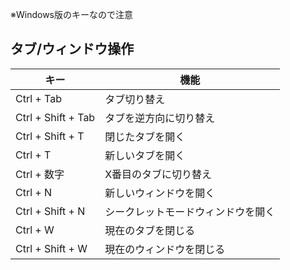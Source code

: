 ※Windows版のキーなので注意

## タブ/ウィンドウ操作
|キー |機能 |  
|---|---|
|Ctrl + Tab |タブ切り替え |
|Ctrl + Shift + Tab |タブを逆方向に切り替え |
|Ctrl + Shift + T |閉じたタブを開く |
|Ctrl + T |新しいタブを開く |
|Ctrl + 数字 |X番目のタブに切り替え |
|Ctrl + N |新しいウィンドウを開く |
|Ctrl + Shift + N |シークレットモードウィンドウを開く |
|Ctrl + W |現在のタブを閉じる |
|Ctrl + Shift + W | 現在のウィンドウを閉じる |

